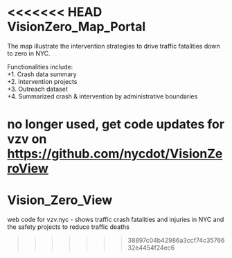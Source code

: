 <<<<<<< HEAD
VisionZero_Map_Portal
=====================
The map illustrate the intervention strategies to drive traffic fatalities down to zero in NYC.

  Functionalities include:<br>
 +1. Crash data summary<br>
 +2. Intervention projects<br>
 +3. Outreach dataset<br>
 +4. Summarized crash & intervention by administrative boundaries<br>


no longer used, get code updates for vzv on https://github.com/nycdot/VisionZeroView
=======
# Vision_Zero_View
web code for vzv.nyc - shows traffic crash fatalities and injuries in NYC and the safety projects to reduce traffic deaths
>>>>>>> 38897c04b42986a3ccf74c3576632e4454f24ec6
